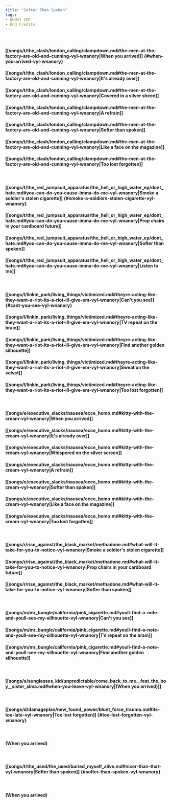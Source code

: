 ```yaml
---
title: "Softer Than Spoken"
tags:
- GHOST COP
- End Credits
---
```

&nbsp;
#### [[songs/t/the_clash/london_calling/clampdown.md#the-men-at-the-factory-are-old-and-cunning-vyl-wnanory|When you arrived]] {#when-you-arrived-vyl-wnanory}
#### [[songs/t/the_clash/london_calling/clampdown.md#the-men-at-the-factory-are-old-and-cunning-vyl-wnanory|It's already over]]
#### [[songs/t/the_clash/london_calling/clampdown.md#the-men-at-the-factory-are-old-and-cunning-vyl-wnanory|Covered in a silver sheen]]
#### [[songs/t/the_clash/london_calling/clampdown.md#the-men-at-the-factory-are-old-and-cunning-vyl-wnanory|A refrain]]
#### [[songs/t/the_clash/london_calling/clampdown.md#the-men-at-the-factory-are-old-and-cunning-vyl-wnanory|Softer than spoken]]
#### [[songs/t/the_clash/london_calling/clampdown.md#the-men-at-the-factory-are-old-and-cunning-vyl-wnanory|Like a face on the magazine]]
#### [[songs/t/the_clash/london_calling/clampdown.md#the-men-at-the-factory-are-old-and-cunning-vyl-wnanory|Too lost forgotten]]
&nbsp;
#### [[songs/t/the_red_jumpsuit_apparatus/the_hell_or_high_water_ep/dont_hate.md#you-can-do-you-cause-imma-do-me-vyl-wnanory|Smoke a soldier's stolen cigarette]] {#smoke-a-soldiers-stolen-cigarette-vyl-wnanory}
#### [[songs/t/the_red_jumpsuit_apparatus/the_hell_or_high_water_ep/dont_hate.md#you-can-do-you-cause-imma-do-me-vyl-wnanory|Prop chairs in your cardboard future]]
#### [[songs/t/the_red_jumpsuit_apparatus/the_hell_or_high_water_ep/dont_hate.md#you-can-do-you-cause-imma-do-me-vyl-wnanory|Softer than spoken]]
#### [[songs/t/the_red_jumpsuit_apparatus/the_hell_or_high_water_ep/dont_hate.md#you-can-do-you-cause-imma-do-me-vyl-wnanory|Listen to me]]
&nbsp;
#### [[songs/l/linkin_park/living_things/victimized.md#theyre-acting-like-they-want-a-riot-its-a-riot-ill-give-em-vyl-wnanory|Can't you see]] {#cant-you-see-vyl-wnanory}
#### [[songs/l/linkin_park/living_things/victimized.md#theyre-acting-like-they-want-a-riot-its-a-riot-ill-give-em-vyl-wnanory|TV repeat on the brain]]
#### [[songs/l/linkin_park/living_things/victimized.md#theyre-acting-like-they-want-a-riot-its-a-riot-ill-give-em-vyl-wnanory|Find another golden silhouette]]
#### [[songs/l/linkin_park/living_things/victimized.md#theyre-acting-like-they-want-a-riot-its-a-riot-ill-give-em-vyl-wnanory|Sweat on the velvet]]
#### [[songs/l/linkin_park/living_things/victimized.md#theyre-acting-like-they-want-a-riot-its-a-riot-ill-give-em-vyl-wnanory|Too lost forgotten]]
&nbsp;
#### [[songs/e/executive_slacks/nausea/ecce_homo.md#kitty-with-the-cream-vyl-wnanory|When you arrived]]
#### [[songs/e/executive_slacks/nausea/ecce_homo.md#kitty-with-the-cream-vyl-wnanory|It's already over]]
#### [[songs/e/executive_slacks/nausea/ecce_homo.md#kitty-with-the-cream-vyl-wnanory|Whispered on the silver screen]]
#### [[songs/e/executive_slacks/nausea/ecce_homo.md#kitty-with-the-cream-vyl-wnanory|A refrain]]
#### [[songs/e/executive_slacks/nausea/ecce_homo.md#kitty-with-the-cream-vyl-wnanory|Softer than spoken]]
#### [[songs/e/executive_slacks/nausea/ecce_homo.md#kitty-with-the-cream-vyl-wnanory|Like a face on the magazine]]
#### [[songs/e/executive_slacks/nausea/ecce_homo.md#kitty-with-the-cream-vyl-wnanory|Too lost forgotten]]
&nbsp;
#### [[songs/r/rise_against/the_black_market/methadone.md#what-will-it-take-for-you-to-notice-vyl-wnanory|Smoke a soldier's stolen cigarette]]
#### [[songs/r/rise_against/the_black_market/methadone.md#what-will-it-take-for-you-to-notice-vyl-wnanory|Prop chairs in your cardboard future]]
#### [[songs/r/rise_against/the_black_market/methadone.md#what-will-it-take-for-you-to-notice-vyl-wnanory|Softer than spoken]]
&nbsp;
#### [[songs/m/mr_bungle/california/pink_cigarette.md#youll-find-a-note-and-youll-see-my-silhouette-vyl-wnanory|Can't you see]]
#### [[songs/m/mr_bungle/california/pink_cigarette.md#youll-find-a-note-and-youll-see-my-silhouette-vyl-wnanory|TV repeat on the brain]]
#### [[songs/m/mr_bungle/california/pink_cigarette.md#youll-find-a-note-and-youll-see-my-silhouette-vyl-wnanory|Find another golden silhouette]]
&nbsp;
#### [[songs/s/sunglasses_kid/unpredictable/come_back_to_me__feat_the_boy__sister_alma.md#when-you-leave-vyl-wnanory|(When you arrived)]]
&nbsp;
#### [[songs/d/damageplan/new_found_power/blunt_force_trauma.md#its-too-late-vyl-wnanory|Too lost forgotten]] {#too-lost-forgotten-vyl-wnanory}
&nbsp;
#### (When you arrived)
&nbsp;
#### [[songs/t/the_used/the_used/buried_myself_alive.md#nicer-than-that-vyl-wnanory|Softer than spoken]] {#softer-than-spoken-vyl-wnanory}
&nbsp;
#### (When you arrived)
